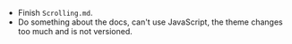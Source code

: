 * Finish `Scrolling.md`.
* Do something about the docs, can't use JavaScript, the theme changes too much and is not versioned.